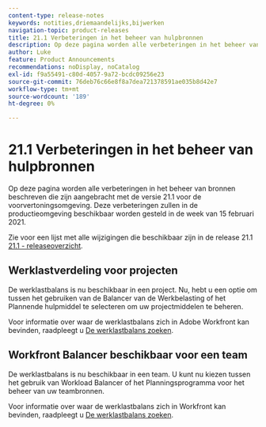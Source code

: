 ```yaml
---
content-type: release-notes
keywords: notities,driemaandelijks,bijwerken
navigation-topic: product-releases
title: 21.1 Verbeteringen in het beheer van hulpbronnen
description: Op deze pagina worden alle verbeteringen in het beheer van bronnen beschreven die zijn aangebracht met de versie 21.1 voor de voorvertoningsomgeving. Deze verbeteringen zullen in de productieomgeving beschikbaar worden gesteld in de week van 15 februari 2021.
author: Luke
feature: Product Announcements
recommendations: noDisplay, noCatalog
exl-id: f9a55491-c80d-4057-9a72-bcdc09256e23
source-git-commit: 76deb76c66e8f8a7dea721378591ae035b8d42e7
workflow-type: tm+mt
source-wordcount: '189'
ht-degree: 0%

---
```


# 21.1 Verbeteringen in het beheer van hulpbronnen

Op deze pagina worden alle verbeteringen in het beheer van bronnen beschreven die zijn aangebracht met de versie 21.1 voor de voorvertoningsomgeving. Deze verbeteringen zullen in de productieomgeving beschikbaar worden gesteld in de week van 15 februari 2021.

Zie voor een lijst met alle wijzigingen die beschikbaar zijn in de release 21.1 [21.1 - releaseoverzicht](../../../product-announcements/product-releases/21.1-release-activity/21-1-release-overview.md).

## Werklastverdeling voor projecten

De werklastbalans is nu beschikbaar in een project. Nu, hebt u een optie om tussen het gebruiken van de Balancer van de Werkbelasting of het Plannende hulpmiddel te selecteren om uw projectmiddelen te beheren.

Voor informatie over waar de werklastbalans zich in Adobe Workfront kan bevinden, raadpleegt u [De werklastbalans zoeken](../../../resource-mgmt/workload-balancer/locate-workload-balancer.md).

## Workfront Balancer beschikbaar voor een team

De werklastbalans is nu beschikbaar in een team. U kunt nu kiezen tussen het gebruik van Workload Balancer of het Planningsprogramma voor het beheer van uw teambronnen.

Voor informatie over waar de werklastbalans zich in Workfront kan bevinden, raadpleegt u [De werklastbalans zoeken](../../../resource-mgmt/workload-balancer/locate-workload-balancer.md).

